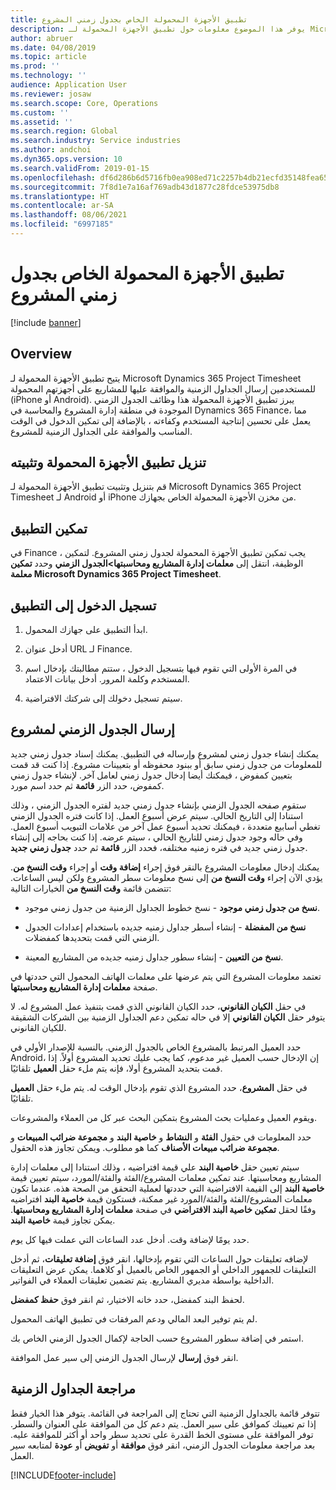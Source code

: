 ```yaml
---
title: تطبيق الأجهزة المحمولة الخاص بجدول زمني المشروع
description: يوفر هذا الموضوع معلومات حول تطبيق الأجهزة المحمولة لـ Microsoft Dynamics 365 Project Timesheet. يتيح تطبيق الأجهزة المحمولة لجدول زمني المشروع للمستخدمين إرسال الجداول الزمنية والموافقة عليها للمشاريع على أجهزتهم المحمولة.
author: abruer
ms.date: 04/08/2019
ms.topic: article
ms.prod: ''
ms.technology: ''
audience: Application User
ms.reviewer: josaw
ms.search.scope: Core, Operations
ms.custom: ''
ms.assetid: ''
ms.search.region: Global
ms.search.industry: Service industries
ms.author: andchoi
ms.dyn365.ops.version: 10
ms.search.validFrom: 2019-01-15
ms.openlocfilehash: df6d286b6d5716fb0ea908ed71c2257b4db21ecfd35148fea65dfd96e058ac9a
ms.sourcegitcommit: 7f8d1e7a16af769adb43d1877c28fdce53975db8
ms.translationtype: HT
ms.contentlocale: ar-SA
ms.lasthandoff: 08/06/2021
ms.locfileid: "6997185"
---
```

# <a name="project-timesheet-mobile-application"></a>تطبيق الأجهزة المحمولة الخاص بجدول زمني المشروع

[!include [banner](../includes/banner.md)]

## <a name="overview"></a>Overview

يتيح تطبيق الأجهزة المحمولة لـ Microsoft Dynamics 365 Project Timesheet للمستخدمين إرسال الجداول الزمنية والموافقة عليها للمشاريع على أجهزتهم المحمولة (iPhone أو Android). يبرز تطبيق الأجهزة المحمولة هذا وظائف الجدول الزمني الموجودة في منطقة إدارة المشروع والمحاسبة في Dynamics 365 Finance، مما يعمل على تحسين إنتاجية المستخدم وكفاءته ، بالإضافة إلى تمكين الدخول في الوقت المناسب والموافقة على الجداول الزمنية للمشروع.

## <a name="download-and-install-the-mobile-app"></a>تنزيل تطبيق الأجهزة المحمولة وتثبيته

قم بتنزيل وتثبيت تطبيق الأجهزة المحمولة لـ Microsoft Dynamics 365 Project Timesheet لـ Android أو iPhone من مخزن الأجهزة المحمولة الخاص بجهازك.

## <a name="enable-the-app"></a>تمكين التطبيق 

في Finance ، يجب تمكين تطبيق الأجهزة المحمولة لجدول زمني المشروع. لتمكين الوظيفة، انتقل إلى **معلمات إدارة المشاريع ومحاسبتها\>الجدول الزمني** وحدد **تمكين معلمة Microsoft Dynamics 365 Project Timesheet**.

## <a name="sign-in-to-the-app"></a>تسجيل الدخول إلى التطبيق

1.  ابدأ التطبيق على جهازك المحمول.

2.  أدخل عنوان URL لـ Finance.

3.  في المرة الأولى التي تقوم فيها بتسجيل الدخول ، ستتم مطالبتك بإدخال اسم المستخدم وكلمة المرور. أدخل بيانات الاعتماد.

4.  سيتم تسجيل دخولك إلى شركتك الافتراضية.

## <a name="submit-a-project-timesheet"></a>إرسال الجدول الزمني لمشروع

يمكنك إنشاء جدول زمني لمشروع وإرساله في التطبيق. يمكنك إسناد جدول زمني جديد للمعلومات من جدول زمني سابق أو ببنود محفوظه أو بتعيينات مشروع. إذا كنت قد قمت بتعيين كمفوض ، فيمكنك أيضا إدخال جدول زمني لعامل آخر. لإنشاء جدول زمني كمفوض، حدد الزر **قائمة** ثم حدد اسم مورد.

ستقوم صفحه الجدول الزمني بإنشاء جدول زمني جديد لفتره الجدول الزمني ، وذلك استنادا إلى التاريخ الحالي. سيتم عرض أسبوع العمل. إذا كانت فتره الجدول الزمني تغطي أسابيع متعددة ، فيمكنك تحديد أسبوع عمل آخر من علامات التبويب أسبوع العمل.
وفي حاله وجود جدول زمني للتاريخ الحالي ، سيتم عرضه. إذا كنت بحاجه إلى إنشاء جدول زمني جديد في فتره زمنيه مختلفه، فحدد الزر **قائمة** ثم حدد **جدول زمني جديد**.

يمكنك إدخال معلومات المشروع بالنقر فوق إجراء **إضافة وقت** أو إجراء **وقت النسخ من**. يؤدي الآن إجراء **وقت النسخ من** إلى نسخ معلومات سطر المشروع ولكن ليس الساعات. تتضمن قائمة **وقت النسخ من** الخيارات التالية:

- **نسخ من جدول زمني موجود** - نسخ خطوط الجداول الزمنية من جدول زمني موجود.

- **نسخ من المفضلة** - إنشاء أسطر جداول زمنيه جديده باستخدام إعدادات الجدول الزمني التي قمت بتحديدها كمفضلات.

- **نسخ من التعيين** - إنشاء سطور جداول زمنيه جديده من المشاريع المعينة.

تعتمد معلومات المشروع التي يتم عرضها على معلمات الهاتف المحمول التي حددتها في صفحة **معلمات إدارة المشاريع ومحاسبتها**.

في حقل **الكيان القانوني**، حدد الكيان القانوني الذي قمت بتنفيذ عمل المشروع له. لا يتوفر حقل **الكيان القانوني** إلا في حاله تمكين دعم الجداول الزمنية بين الشركات الشقيقة للكيان القانوني.

حدد العميل المرتبط بالمشروع الخاص بالجدول الزمني. بالنسبة للإصدار الأولي في Android، إن الإدخال حسب العميل غير مدعوم، كما يجب عليك تحديد المشروع أولاً. إذا قمت بتحديد المشروع أولا، فإنه يتم ملء حقل **العميل** تلقائيًا.

في حقل **المشروع**، حدد المشروع الذي تقوم بإدخال الوقت له. يتم ملء حقل **العميل** تلقائيًا.

ويقوم العميل وعمليات بحث المشروع بتمكين البحث عبر كل من العملاء والمشروعات.

حدد المعلومات في حقول **الفئة** و **النشاط** و **خاصية البند** و **مجموعة ضرائب المبيعات** و **مجموعة ضرائب مبيعات الأصناف** كما هو مطلوب. ويمكن تجاوز هذه الحقول.

سيتم تعيين حقل **خاصية البند** علي قيمة افتراضيه ، وذلك استنادا إلى معلمات إدارة المشاريع ومحاسبتها. عند تمكين معلمات المشروع/الفئة والفئة/المورد، سيتم تعيين قيمة **خاصية البند** إلى القيمة الافتراضية التي حددتها لعملية التحقق من الصحة هذه. عندما تكون معلمات المشروع/الفئة والفئة/المورد غير ممكنة، فستكون قيمة **خاصية البند** افتراضيه وفقًا لحقل **تمكين خاصية البند الافتراضي** في صفحة **معلمات إدارة المشاريع ومحاسبتها**. يمكن تجاوز قيمة **خاصية البند**.

حدد يومًا لإضافة وقت. أدخل عدد الساعات التي عملت فيها كل يوم.

لإضافه تعليقات حول الساعات التي تقوم بإدخالها، انقر فوق **إضافة تعليقات**، ثم أدخل التعليقات للجمهور الداخلي أو الجمهور الخاص بالعميل أو كلاهما.
يمكن عرض التعليقات الداخلية بواسطة مديري المشاريع. يتم تضمين تعليقات العملاء في الفواتير.

لحفظ البند كمفضل، حدد خانه الاختيار، ثم انقر فوق **حفظ كمفضل**.

لم يتم توفير البعد المالي ودعم المرفقات في تطبيق الهاتف المحمول.

استمر في إضافة سطور المشروع حسب الحاجة لإكمال الجدول الزمني الخاص بك.

انقر فوق **إرسال** لإرسال الجدول الزمني إلى سير عمل الموافقة.

## <a name="review-timesheets"></a>مراجعة الجداول الزمنية

تتوفر قائمة بالجداول الزمنية التي تحتاج إلى المراجعة في القائمة. يتوفر هذا الخيار فقط إذا تم تعيينك كموافق على سير العمل. يتم دعم كل من الموافقة على العنوان والسطر. توفر الموافقة على مستوى الخط القدرة على تحديد سطر واحد أو أكثر للموافقة عليه. بعد مراجعة معلومات الجدول الزمني، انقر فوق **موافقة** أو **تفويض** أو **عودة** لمتابعه سير العمل.


[!INCLUDE[footer-include](../includes/footer-banner.md)]